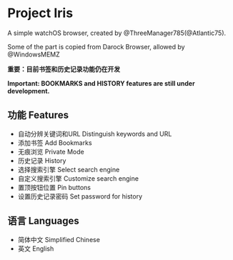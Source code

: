 # Project Iris
A simple watchOS browser, created by @ThreeManager785(@Atlantic75).

Some of the part is copied from Darock Browser, allowed by @WindowsMEMZ 

**重要：目前书签和历史记录功能仍在开发**

**Important: BOOKMARKS and HISTORY features are still under development.**

## 功能 Features
- 自动分辨关键词和URL   Distinguish keywords and URL
- 添加书签             Add Bookmarks
- 无痕浏览             Private Mode
- 历史记录             History
- 选择搜索引擎          Select search engine
- 自定义搜索引擎        Customize search engine
- 置顶按钮位置          Pin buttons
- 设置历史记录密码       Set password for history

## 语言 Languages
- 简体中文 Simplified Chinese
- 英文 English
